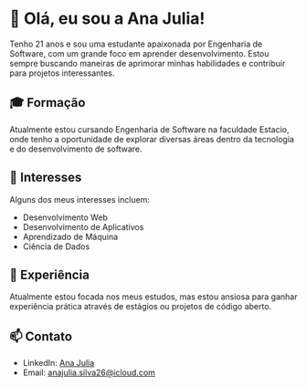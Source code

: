 # 👋 Olá, eu sou a Ana Julia!

Tenho 21 anos e sou uma estudante apaixonada por Engenharia de Software, com um grande foco em aprender desenvolvimento. Estou sempre buscando maneiras de aprimorar minhas habilidades e contribuir para projetos interessantes.

## 🎓 Formação

Atualmente estou cursando Engenharia de Software na faculdade Estacio, onde tenho a oportunidade de explorar diversas áreas dentro da tecnologia e do desenvolvimento de software.

## 🌱 Interesses

Alguns dos meus interesses incluem:

- Desenvolvimento Web
- Desenvolvimento de Aplicativos
- Aprendizado de Máquina
- Ciência de Dados

## 💼 Experiência

Atualmente estou focada nos meus estudos, mas estou ansiosa para ganhar experiência prática através de estágios ou projetos de código aberto.


## 📫 Contato

- LinkedIn: [Ana Julia](https://www.linkedin.com/in/ana-julia-silva26/)
- Email: anajulia.silva26@icloud.com
